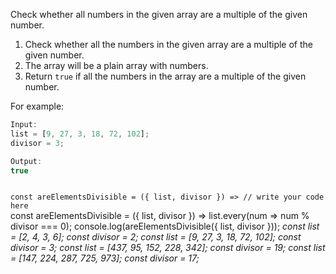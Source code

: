 Check whether all numbers in the given array are a multiple of the given number.

1. Check whether all the numbers in the given array are a multiple of the given number.
2. The array will be a plain array with numbers.
3. Return `true` if all the numbers in the array are a multiple of the given number.

For example:
```js
Input:
list = [9, 27, 3, 18, 72, 102];
divisor = 3;

Output:
true
```
<codeblock language="javascript" type="exercise" testMode="multipleInput">
<code>
const areElementsDivisible = ({ list, divisor }) => // write your code here
</code>

<solution>
const areElementsDivisible = ({ list, divisor }) => list.every(num => num % divisor === 0);
</solution>

<testcases>
<caller>
console.log(areElementsDivisible({ list, divisor }));
</caller>
<testcase>
<i>
const list = [2, 4, 3, 6];
const divisor = 2;
</i>
</testcase>
<testcase>
<i>
const list = [9, 27, 3, 18, 72, 102];
const divisor = 3;
</i>
</testcase>
<testcase>
<i>
const list = [437, 95, 152, 228, 342];
const divisor = 19;
</i>
</testcase>
<testcase>
<i>
const list = [147, 224, 287, 725, 973];
const divisor = 17;
</i>
</testcase>
</testcases>
</codeblock>
